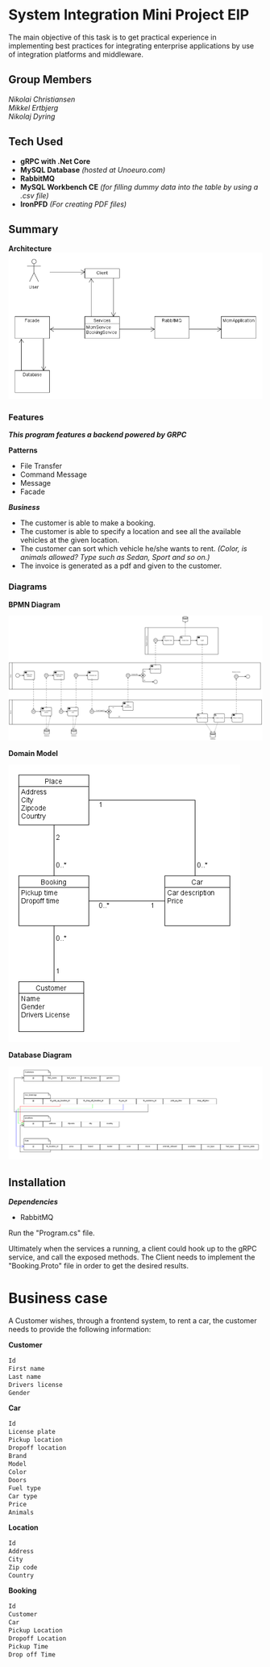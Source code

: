 # System Integration Mini Project EIP
The main objective of this task is to get practical experience in implementing best practices for integrating enterprise applications by use of integration platforms and middleware.

## Group Members
*Nikolai Christiansen*  
*Mikkel Ertbjerg*  
*Nikolaj Dyring*



## Tech Used
* **gRPC with .Net Core**
* **MySQL Database** *(hosted at Unoeuro.com)*
* **RabbitMQ**
* **MySQL Workbench CE** *(for filling dummy data into the table by using a .csv file)*
* **IronPFD** *(For creating PDF files)*

## Summary
**Architecture**
![Architecture](https://github.com/mikkelertbjerg/SystemIntegration/blob/master/EMI/Diagrams/Architecture.png)

### Features

**_This program features a backend powered by GRPC_**


**Patterns**
* File Transfer
* Command Message
* Message
* Facade


**_Business_**
* The customer is able to make a booking.
* The customer is able to specify a location and see all the available vehicles at the given location.
* The customer can sort which vehicle he/she wants to rent. *(Color, is animals allowed? Type such as Sedan, Sport and so on.)*
* The invoice is generated as a pdf and given to the customer.

### Diagrams
**BPMN Diagram**

![BPMN Diagram](https://github.com/mikkelertbjerg/SystemIntegration/blob/master/EMI/Diagrams/BPMN_Diagram.png)

**Domain Model**

![Domain Model](https://github.com/mikkelertbjerg/SystemIntegration/blob/master/EMI/Diagrams/DomainModelBE.png)

**Database Diagram**

![Database Diagram](https://github.com/mikkelertbjerg/SystemIntegration/blob/master/EMI/Diagrams/DatabaseDiagram.png)

## Installation
**_Dependencies_**
* RabbitMQ

Run the "Program.cs" file.

Ultimately when the services a running, a client could hook up to the gRPC service, and call the exposed methods.
The Client needs to implement the "Booking.Proto" file in order to get the desired results.


# Business case

A Customer wishes, through a frontend system, to rent a car, the customer needs to provide the following information:

**Customer**
```
Id
First name
Last name
Drivers license
Gender
```
**Car**
```
Id
License plate
Pickup location
Dropoff location
Brand
Model
Color
Doors
Fuel type
Car type 
Price
Animals
```
**Location**
```
Id
Address
City
Zip code
Country
```
**Booking**
```
Id
Customer
Car
Pickup Location
Dropoff Location
Pickup Time
Drop off Time
```

